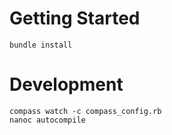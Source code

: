 # Getting Started

```
bundle install
```

# Development

```
compass watch -c compass_config.rb
nanoc autocompile
```